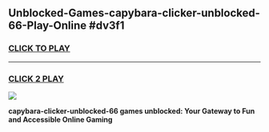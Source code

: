 
## Unblocked-Games-capybara-clicker-unblocked-66-Play-Online #dv3f1
<h3>
<a href="https://news.freeplayer.one?title=capybara-clicker-unblocked-66&ref=3">CLICK TO PLAY</a></h3>
<hr>

<h3>
<a href="https://news.freeplayer.one?title=capybara-clicker-unblocked-66&ref=3">CLICK 2 PLAY</a>
  
</h3>

<a href="https://news.freeplayer.one?title=capybara-clicker-unblocked-66&ref=3"><img src="https://clearcache.store/games.png"></a>


**capybara-clicker-unblocked-66 games unblocked: Your Gateway to Fun and Accessible Online Gaming**
